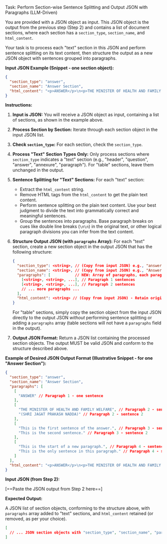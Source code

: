 Task: Perform Section-wise Sentence Splitting and Output JSON with Paragraphs (LLM-Driven)

You are provided with a JSON object as input. This JSON object is the output from the previous step (Step 2) and contains a list of document sections, where each section has a `section_type`, `section_name`, and `html_content`.

Your task is to process each "text" section in this JSON and perform sentence splitting on its text content, then structure the output as a new JSON object with sentences grouped into paragraphs.

**Input JSON Example (Snippet - one section object):**

```json
{
  "section_type": "answer",
  "section_name": "Answer Section",
  "html_content": "<p>ANSWER</p>\n<p>THE MINISTER OF HEALTH AND FAMILY WELFARE</p>\n<p>This is the first sentence of the answer. This is the second sentence. \n\nThis is the start of a new paragraph. This is the only sentence in this paragraph.</p>"
}
```

**Instructions:**

1.  **Input is JSON:** You will receive a JSON object as input, containing a list of sections, as shown in the example above.

2.  **Process Section by Section:** Iterate through each section object in the input JSON list.

3.  **Check `section_type`:** For each section, check the `section_type`.

4.  **Process "Text" Section Types Only:** Only process sections where `section_type` indicates a "text" section (e.g., "header", "question", "answer", "annexure", "paragraph"). For "table" sections, leave them unchanged in the output.

5.  **Sentence Splitting for "Text" Sections:** For each "text" section:

    - Extract the `html_content` string.
    - Remove HTML tags from the `html_content` to get the plain text content.
    - Perform sentence splitting on the plain text content. Use your best judgment to divide the text into grammatically correct and meaningful sentences.
    - Group the sentences into paragraphs. Base paragraph breaks on cues like double line breaks (`\n\n`) in the original text, or other logical paragraph divisions you can infer from the text content.

6.  **Structure Output JSON (with `paragraphs` Array):** For each "text" section, create a new section object in the output JSON that has the following structure:

    ```json
    {
      "section_type": <string>, // (Copy from input JSON) e.g., "answer"
      "section_name": <string>, // (Copy from input JSON) e.g., "Answer Section"
      "paragraphs": [           // NEW: Array of paragraphs, each paragraph is an array of sentences (strings)
        [<string>, <string>, ...], // Paragraph 1 sentences
        [<string>, <string>, ...], // Paragraph 2 sentences
        // ... more paragraphs ...
      ],
      "html_content": <string> // (Copy from input JSON) - Retain original html_content for reference
    }
    ```

    For "table" sections, simply copy the section object from the input JSON directly to the output JSON _without_ performing sentence splitting or adding a `paragraphs` array (table sections will not have a `paragraphs` field in the output).

7.  **Output JSON Format:** Return a JSON list containing the processed section objects. The output MUST be valid JSON and conform to the structure described above.

**Example of Desired JSON Output Format (Illustrative Snippet - for one "Answer Section"):**

```json
{
  "section_type": "answer",
  "section_name": "Answer Section",
  "paragraphs": [
    [
      "ANSWER" // Paragraph 1 - one sentence
    ],
    [
      "THE MINISTER OF HEALTH AND FAMILY WELFARE", // Paragraph 2 - sentence 1
      "(SHRI JAGAT PRAKASH NADDA)" // Paragraph 2 - sentence 2
    ],
    [
      "This is the first sentence of the answer.", // Paragraph 3 - sentence 1
      "This is the second sentence." // Paragraph 3 - sentence 2
    ],
    [
      "This is the start of a new paragraph.", // Paragraph 4 - sentence 1
      "This is the only sentence in this paragraph." // Paragraph 4 - sentence 2
    ]
  ],
  "html_content": "<p>ANSWER</p>\n<p>THE MINISTER OF HEALTH AND FAMILY WELFARE</p>\n<p>This is the first sentence of the answer. This is the second sentence. \n\nThis is the start of a new paragraph. This is the only sentence in this paragraph.</p>" // Original html_content retained
}
```

**Input JSON (from Step 2):**

[==Paste the JSON output from Step 2 here==]

**Expected Output:**

A JSON list of section objects, conforming to the structure above, with `paragraphs` array added to "text" sections, and `html_content` retained (or removed, as per your choice).

```json
[
  // ... JSON section objects with "section_type", "section_name", "paragraphs", and "html_content" ...
]
```
